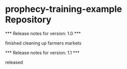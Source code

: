# prophecy-training-example Repository

*** Release notes for version: 1.0 ***

finished cleaning up farmers markets

*** Release notes for version: 1.1 ***

released